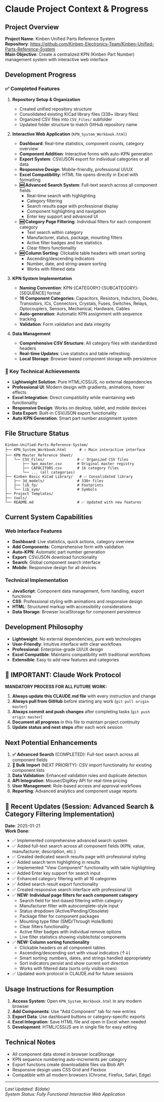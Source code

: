 # Claude Project Context & Progress

## Project Overview
**Project Name**: Kinben Unified Parts Reference System  
**Repository**: https://github.com/Kinben-Electronics-Team/Kinben-Unified-Parts-Reference-System  
**Main Objective**: Create a centralized KPN (Kinben Part Number) management system with interactive web interface

## Development Progress

### ✅ Completed Features
1. **Repository Setup & Organization**
   - Created unified repository structure
   - Consolidated existing KiCad library files (338+ library files)
   - Organized CSV files into `CSV_Files/` subfolder
   - Updated folder structure to match GitHub repository name

2. **Interactive Web Application** (`KPN_System_Workbook.html`)
   - **Dashboard**: Real-time statistics, component counts, category overview
   - **Component Addition**: Interactive forms with auto-KPN generation
   - **Export System**: CSV/JSON export for individual categories or all data
   - **Responsive Design**: Mobile-friendly, professional UI/UX
   - **Excel Compatibility**: HTML file opens directly in Excel with formatting
   - **🆕 Advanced Search System**: Full-text search across all component fields
     - Real-time search with highlighting
     - Category filtering
     - Search results page with professional display
     - Component highlighting and navigation
     - Enter key support and advanced UI
   - **🆕 Category Page Filtering**: Individual filters for each component category
     - Text search within category
     - Manufacturer, status, package, mounting filters
     - Active filter badges and live statistics
     - Clear filters functionality
   - **🆕 Column Sorting**: Clickable table headers with smart sorting
     - Ascending/descending indicators
     - Number, date, and string-aware sorting
     - Works with filtered data

3. **KPN System Implementation**
   - **Naming Convention**: KPN-[CATEGORY]-[SUBCATEGORY]-[SEQUENCE] format
   - **16 Component Categories**: Capacitors, Resistors, Inductors, Diodes, Transistors, ICs, Connectors, Crystals, Fuses, Switches, Relays, Optocouplers, Sensors, Mechanical, Hardware, Cables
   - **Auto-generation**: Automatic KPN assignment with sequence tracking
   - **Validation**: Form validation and data integrity

4. **Data Management**
   - **Comprehensive CSV Structure**: All category files with standardized headers
   - **Real-time Updates**: Live statistics and table refreshing
   - **Local Storage**: Browser-based component storage with persistence

### 🎯 Key Technical Achievements
- **Lightweight Solution**: Pure HTML/CSS/JS, no external dependencies
- **Professional UI**: Modern design with gradients, animations, hover effects
- **Excel Integration**: Direct compatibility while maintaining web functionality
- **Responsive Design**: Works on desktop, tablet, and mobile devices
- **Data Export**: Built-in CSV/JSON export functionality
- **Auto KPN Generation**: Smart part number assignment system

## File Structure Status
```
Kinben-Unified-Parts-Reference-System/
├── KPN_System_Workbook.html      # ⭐ Main interactive interface
├── KPN Master Reference Sheet/   
│   └── CSV_Files/               # ✅ Organized CSV files
│       ├── kpn_master.csv       # Original master registry
│       ├── CAPACITORS.csv       # 16 category files
│       └── ... (all categories)
├── Kinben Basic KiCad Library/   # ✅ Consolidated library
│   ├── 3d_models/               # 338+ files
│   ├── lib_fp/                  # Footprints
│   └── lib_sym/                 # Symbols
├── Project Templates/            
├── tools/                       
└── README.md                    # ✅ Updated with new features
```

## Current System Capabilities

### Web Interface Features
- **Dashboard**: Live statistics, quick actions, category overview
- **Add Components**: Comprehensive form with validation
- **Auto-KPN**: Automatic part number generation
- **Export**: CSV/JSON download functionality
- **Search**: Global component search interface
- **Mobile**: Responsive design for all devices

### Technical Implementation
- **JavaScript**: Component data management, form handling, export functions
- **CSS**: Professional styling with animations and responsive design
- **HTML**: Structured markup with accessibility considerations
- **Data Storage**: Browser localStorage for component persistence

## Development Philosophy
- **Lightweight**: No external dependencies, pure web technologies
- **User-Friendly**: Intuitive interface with clear workflows
- **Professional**: Enterprise-grade UI/UX design
- **Excel Compatible**: Maintains compatibility with traditional workflows
- **Extensible**: Easy to add new features and categories

## 🔄 IMPORTANT: Claude Work Protocol
**MANDATORY PROCESS FOR ALL FUTURE WORK:**
1. **Always update this CLAUDE.md file** with every instruction and change
2. **Always pull from GitHub** before starting any work (`git pull origin master`)
3. **Always commit and push changes** after completing tasks (`git push origin master`)
4. **Document all progress** in this file to maintain project continuity
5. **Update status and next steps** after each work session

## Next Potential Enhancements
1. **✅ Advanced Search** (COMPLETED): Full-text search across all component fields
2. **🚧 Bulk Import** (NEXT PRIORITY): CSV import functionality for existing component lists
3. **Data Validation**: Enhanced validation rules and duplicate detection
4. **API Integration**: Mouser/DigiKey API for real-time pricing
5. **User Management**: Role-based access and approval workflows
6. **Reporting**: Advanced analytics and component usage reports

## 📝 Recent Updates (Session: Advanced Search & Category Filtering Implementation)
**Date**: 2025-01-21  
**Work Done**:
- ✅ Implemented comprehensive advanced search system
- ✅ Added full-text search across all component fields (KPN, value, manufacturer, description, etc.)
- ✅ Created dedicated search results page with professional styling
- ✅ Added search term highlighting in results
- ✅ Implemented "View Component" functionality with table highlighting
- ✅ Added Enter key support for search input
- ✅ Enhanced category filtering with all 16 categories
- ✅ Added search result export functionality
- ✅ Created responsive search interface with professional UI
- ✅ **NEW: Individual page filters for each component category**
  - Search field for text-based filtering within category
  - Manufacturer filter with autocomplete-style input
  - Status dropdown (Active/Pending/Obsolete)
  - Package filter for component packages
  - Mounting type filter (SMD/Through Hole/Both)
  - Clear filters functionality
  - Active filter badges with individual remove options
  - Live filter statistics showing visible/total components
- ✅ **NEW: Column sorting functionality**
  - Clickable headers on all component tables
  - Ascending/descending sort with visual indicators (↑↓)
  - Smart sorting: numbers, dates, and strings handled appropriately
  - Sort indicators persist and show current sort direction
  - Works with filtered data (sorts only visible rows)
- ✅ Updated work protocol in CLAUDE.md for future sessions

## Usage Instructions for Resumption
1. **Access System**: Open `KPN_System_Workbook.html` in any modern browser
2. **Add Components**: Use "Add Component" tab for new entries
3. **Export Data**: Use dashboard buttons or category-specific exports
4. **Excel Integration**: Save HTML file and open in Excel when needed
5. **Development**: HTML/CSS/JS are in single file for easy editing

## Technical Notes
- All component data stored in browser localStorage
- KPN sequence numbering auto-increments per category
- Export functions create downloadable files via Blob API
- Responsive design uses CSS Grid and Flexbox
- Compatible with all modern browsers (Chrome, Firefox, Safari, Edge)

---
*Last Updated: $(date)*  
*System Status: Fully Functional Interactive Web Application*